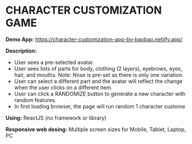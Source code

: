 # CHARACTER CUSTOMIZATION GAME

**Demo App:** https://character-customization-app-by-baobao.netlify.app/

**Description:**
- User sees a pre-selected avatar.
- User sees lists of parts for body, clothing (2 layers), eyebrows, eyes, hair, and mouths. Note: Nose is pre-set as there is only one variation.
- User can select a different part and the avatar will reflect the change when the user clicks on a different item.
- User can click a RANDOMIZE button to generate a new character with random features.
- In first loading browser, the page will run random 1 character custome

**Using:** ReactJS (no framework or library)

**Responsive web desing:** Multiple screen sizes for Mobile, Tablet, Laptop, PC

